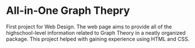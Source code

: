 # All-in-One Graph Thepry
First project for Web Design.
The web page aims to provide all of the highschool-level information related to Graph Theory in a neatly organized package.
This project helped with gaining experience using HTML and CSS.
